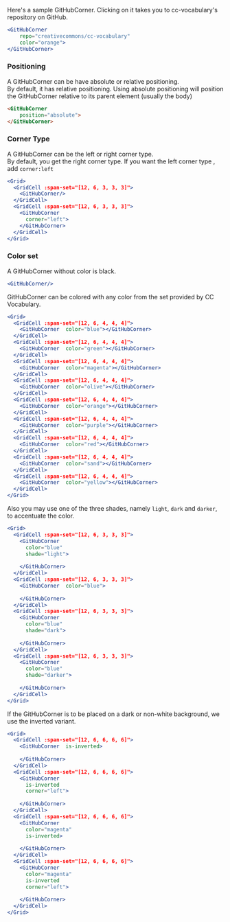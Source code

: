 Here's a sample GitHubCorner. Clicking on it takes you to cc-vocabulary's repository on GitHub.

```jsx
<GitHubCorner 
    repo="creativecommons/cc-vocabulary" 
    color="orange"> 
</GitHubCorner>
```

### Positioning 

A GitHubCorner can be have absolute or relative positioning.  
By default, it has relative positioning.
Using absolute positioning will position the GitHubCorner relative to its parent element (usually the body)

```html
<GitHubCorner  
    position="absolute">
</GitHubCorner>
```

### Corner Type 

A GitHubCorner can be the left or right corner type.  
By default, you get the right corner type.
If you want the left corner type , add `corner:left`

```jsx
<Grid>
  <GridCell :span-set="[12, 6, 3, 3, 3]">
    <GitHubCorner/> 
  </GridCell>
  <GridCell :span-set="[12, 6, 3, 3, 3]">
    <GitHubCorner  
      corner="left">
    </GitHubCorner>
  </GridCell>
</Grid>
```

### Color set

A GitHubCorner without color is black.

```jsx
<GitHubCorner/> 
```

GitHubCorner can be colored with any color from the set provided by
CC Vocabulary.

```jsx
<Grid>
  <GridCell :span-set="[12, 6, 4, 4, 4]">
    <GitHubCorner  color="blue"></GitHubCorner>
  </GridCell>
  <GridCell :span-set="[12, 6, 4, 4, 4]">
    <GitHubCorner  color="green"></GitHubCorner>
  </GridCell>
  <GridCell :span-set="[12, 6, 4, 4, 4]">
    <GitHubCorner  color="magenta"></GitHubCorner>
  </GridCell>
  <GridCell :span-set="[12, 6, 4, 4, 4]">
    <GitHubCorner  color="olive"></GitHubCorner>
  </GridCell>
  <GridCell :span-set="[12, 6, 4, 4, 4]">
    <GitHubCorner  color="orange"></GitHubCorner>
  </GridCell>
  <GridCell :span-set="[12, 6, 4, 4, 4]">
    <GitHubCorner  color="purple"></GitHubCorner>
  </GridCell>
  <GridCell :span-set="[12, 6, 4, 4, 4]">
    <GitHubCorner  color="red"></GitHubCorner>
  </GridCell>
  <GridCell :span-set="[12, 6, 4, 4, 4]">
    <GitHubCorner  color="sand"></GitHubCorner>
  </GridCell>
  <GridCell :span-set="[12, 6, 4, 4, 4]">
    <GitHubCorner  color="yellow"></GitHubCorner>
  </GridCell>
</Grid>
```

Also you may use one of the three shades, namely `light`, `dark` and `darker`, 
to accentuate the color.

```jsx
<Grid>
  <GridCell :span-set="[12, 6, 3, 3, 3]">
    <GitHubCorner  
      color="blue" 
      shade="light">
      
    </GitHubCorner>
  </GridCell>
  <GridCell :span-set="[12, 6, 3, 3, 3]">
    <GitHubCorner  color="blue">
      
    </GitHubCorner>
  </GridCell>
  <GridCell :span-set="[12, 6, 3, 3, 3]">
    <GitHubCorner  
      color="blue" 
      shade="dark">
      
    </GitHubCorner>
  </GridCell>
  <GridCell :span-set="[12, 6, 3, 3, 3]">
    <GitHubCorner  
      color="blue" 
      shade="darker">
      
    </GitHubCorner>
  </GridCell>
</Grid>
```

If the GitHubCorner is to be placed on a dark or non-white background, we use the 
inverted variant.

```jsx { "props": { "className": "dark-background" } }
<Grid>
  <GridCell :span-set="[12, 6, 6, 6, 6]">
    <GitHubCorner  is-inverted>
      
    </GitHubCorner>
  </GridCell>
  <GridCell :span-set="[12, 6, 6, 6, 6]">
    <GitHubCorner  
      is-inverted
      corner="left">
      
    </GitHubCorner>
  </GridCell>
  <GridCell :span-set="[12, 6, 6, 6, 6]">
    <GitHubCorner  
      color="magenta" 
      is-inverted>
      
    </GitHubCorner>
  </GridCell>
  <GridCell :span-set="[12, 6, 6, 6, 6]">
    <GitHubCorner  
      color="magenta" 
      is-inverted
      corner="left">
      
    </GitHubCorner>
  </GridCell>
</Grid>
```

